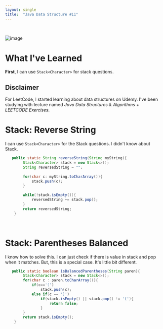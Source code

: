 ```yaml
---
layout: single
title:  "Java Data Structure #11"
---
```

<br>

![image](https://github.com/DutchVandaline/DutchVandaline.github.io/assets/142364450/b75c9826-3f3f-44ba-9d85-dc8eb7d3aba1)

# What I've Learned
**First**, I can use `Stack<Character>` for stack questions.

## Disclaimer
 For LeetCode, I started learning about data structures on Udemy. I've been studying with lecture named *Java Data Structures & Algorithms + LEETCODE Exercises*. 

# Stack: Reverse String
I can use `Stack<Character>` for the Stack questions. I didn't know about Stack.

```java
   public static String reverseString(String myString){
        Stack<Character> stack = new Stack<>();
        String reversedString = "";
        
        for(char c: myString.toCharArray()){
            stack.push(c);
        }
        
        while(!stack.isEmpty()){
            reversedString += stack.pop();
        }
        return reversedString;
    }
```
<br>

# Stack: Parentheses Balanced
I know how to solve this. I can just check if there is value in stack and pop when it matches. But, this is a special case. It's little bit different.

```java
   public static boolean isBalancedParentheses(String paren){
        Stack<Character> stack = new Stack<>();
        for(char c : paren.toCharArray()){
            if(c=='(')
                stack.push(c);
            else if(c == ')')
                if(stack.isEmpty() || stack.pop() != '('){
                    return false;
                }
        }
        return stack.isEmpty();
    }
```
<br>
